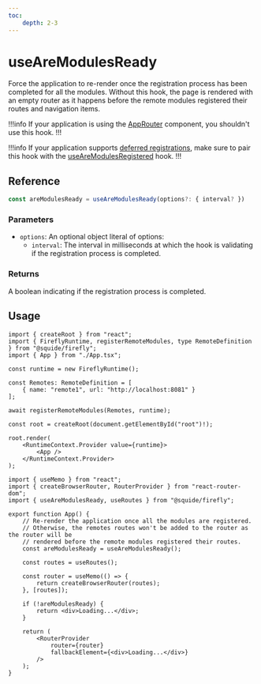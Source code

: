 ```yaml
---
toc:
    depth: 2-3
---
```


# useAreModulesReady

Force the application to re-render once the registration process has been completed for all the modules. Without this hook, the page is rendered with an empty router as it happens before the remote modules registered their routes and navigation items.

!!!info
If your application is using the [AppRouter](../routing/appRouter.md) component, you shouldn't use this hook.
!!!

!!!info
If your application supports [deferred registrations](./registerRemoteModules.md#defer-the-registration-of-routes-or-navigation-items), make sure to pair this hook with the [useAreModulesRegistered](./useAreModulesRegistered.md) hook. 
!!!

## Reference

```ts
const areModulesReady = useAreModulesReady(options?: { interval? })
```

### Parameters

- `options`: An optional object literal of options:
    - `interval`: The interval in milliseconds at which the hook is validating if the registration process is completed.

### Returns

A boolean indicating if the registration process is completed.

## Usage

```tsx !#11 host/src/bootstrap.tsx
import { createRoot } from "react";
import { FireflyRuntime, registerRemoteModules, type RemoteDefinition } from "@squide/firefly";
import { App } from "./App.tsx";

const runtime = new FireflyRuntime();

const Remotes: RemoteDefinition = [
    { name: "remote1", url: "http://localhost:8081" }
];

await registerRemoteModules(Remotes, runtime);

const root = createRoot(document.getElementById("root")!);

root.render(
    <RuntimeContext.Provider value={runtime}>
        <App />
    </RuntimeContext.Provider>
);
```

```tsx !#9,17-19 host/src/App.tsx
import { useMemo } from "react";
import { createBrowserRouter, RouterProvider } from "react-router-dom";
import { useAreModulesReady, useRoutes } from "@squide/firefly";

export function App() {
    // Re-render the application once all the modules are registered.
    // Otherwise, the remotes routes won't be added to the router as the router will be
    // rendered before the remote modules registered their routes.
    const areModulesReady = useAreModulesReady();

    const routes = useRoutes();

    const router = useMemo(() => {
        return createBrowserRouter(routes);
    }, [routes]);

    if (!areModulesReady) {
        return <div>Loading...</div>;
    }

    return (
        <RouterProvider
            router={router}
            fallbackElement={<div>Loading...</div>}
        />
    );
}
```
